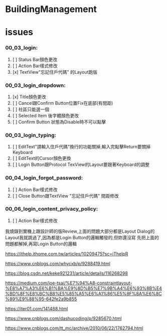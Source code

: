 # BuildingManagement

# issues
###  00_03_login:

1. [ ] Status Bar顏色更改
2. [ ] Action Bar樣式修改
3. [x] TextView"忘記住戶代碼" 的Layout跑版

### 00_03_login_dropdown:
1.  [x] Title顏色更改
2.  [ ] Cancel跟Confirm Button位置Fix在底部(有間距)
3.  [ ] 社區只能選一個
4.  [ ] Selected Item 後字體顏色更改
5.  [ ] Confirm Button 狀態為Disable時不可以點擊

### 00_03_login_typing:
1. [ ] EditText"請輸入住戶代碼"換行的功能關掉,輸入完點擊Return要關掉Keyboard
2. [ ] EditText的Cursor顏色更換
3. [ ] Login Button跟Protocol TexView的Layout要跟著Keyboard的調整

### 00_04_login_forgot_password:
1. [ ] Action Bar樣式修改
2. [ ] Close Button跟TextView "忘記住戶代碼" 間距修改

### 00_06_login_content_privacy_policy:
1. [ ] Action Bar樣式修改

我燒錄到實機上跟設計師的版Review,上面的問題大部分都是Layout
Dialog的Layout我就跳過了,因為都是Login Button的邏輯觸發的,但妳還沒寫
先把上面的問題都解掉,再寫Login Button的邏輯

https://ithelp.ithome.com.tw/articles/10209475?sc=iThelpR

https://www.cnblogs.com/whycxb/p/9288419.html

https://blog.csdn.net/keke921231/article/details/116268298

https://medium.com/joe-tsai/%E7%94%A8-constraintlayout-%E8%A7%A3%E6%B1%BA%E9%8D%B5%E7%9B%A4%E6%93%8B%E4%BD%8F%E8%BC%B8%E5%85%A5%E6%A1%86%E5%8F%8A%E6%8C%89%E9%88%95-642fe2a9b855

https://iter01.com/141488.html

https://www.cnblogs.com/dashucoding/p/9285670.html

https://www.cnblogs.com/tt_mc/archive/2010/06/22/1762794.html
